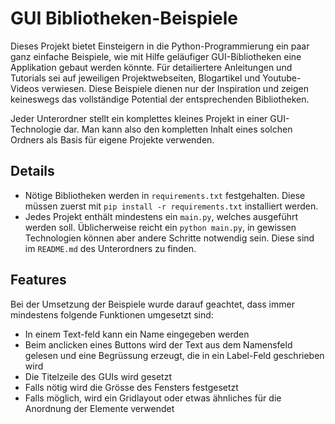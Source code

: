 # GUI Bibliotheken-Beispiele

Dieses Projekt bietet Einsteigern in die Python-Programmierung ein paar ganz
einfache Beispiele, wie mit Hilfe geläufiger GUI-Bibliotheken eine Applikation
gebaut werden könnte. Für detailiertere Anleitungen und Tutorials sei auf
jeweiligen Projektwebseiten, Blogartikel und Youtube-Videos verwiesen. Diese
Beispiele dienen nur der Inspiration und zeigen keineswegs das vollständige
Potential der entsprechenden Bibliotheken.

Jeder Unterordner stellt ein komplettes kleines Projekt in einer
GUI-Technologie dar. Man kann also den kompletten Inhalt eines solchen Ordners
als Basis für eigene Projekte verwenden.

## Details

 * Nötige Bibliotheken werden in `requirements.txt` festgehalten. Diese müssen
   zuerst mit `pip install -r requirements.txt` installiert werden.
 * Jedes Projekt enthält mindestens ein `main.py`, welches ausgeführt werden
   soll. Üblicherweise reicht ein `python main.py`, in gewissen Technologien
   können aber andere Schritte notwendig sein. Diese sind im `README.md` des
   Unterordners zu finden.

## Features

Bei der Umsetzung der Beispiele wurde darauf geachtet, dass immer mindestens
folgende Funktionen umgesetzt sind:

 * In einem Text-feld kann ein Name eingegeben werden
 * Beim anclicken eines Buttons wird der Text aus dem
   Namensfeld gelesen und eine Begrüssung erzeugt, die
   in ein Label-Feld geschrieben wird
 * Die Titelzeile des GUIs wird gesetzt
 * Falls nötig wird die Grösse des Fensters festgesetzt
 * Falls möglich, wird ein Gridlayout oder etwas 
   ähnliches für die Anordnung der Elemente verwendet